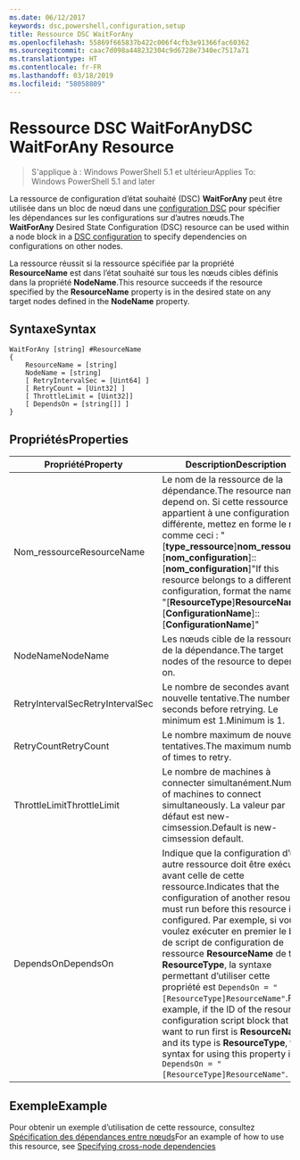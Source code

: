 ```yaml
---
ms.date: 06/12/2017
keywords: dsc,powershell,configuration,setup
title: Ressource DSC WaitForAny
ms.openlocfilehash: 55869f665837b422c006f4cfb3e91366fac60362
ms.sourcegitcommit: caac7d098a448232304c9d6728e7340ec7517a71
ms.translationtype: HT
ms.contentlocale: fr-FR
ms.lasthandoff: 03/18/2019
ms.locfileid: "58058809"
---
```

# <a name="dsc-waitforany-resource"></a><span data-ttu-id="ec242-103">Ressource DSC WaitForAny</span><span class="sxs-lookup"><span data-stu-id="ec242-103">DSC WaitForAny Resource</span></span>

> <span data-ttu-id="ec242-104">S'applique à : Windows PowerShell 5.1 et ultérieur</span><span class="sxs-lookup"><span data-stu-id="ec242-104">Applies To: Windows PowerShell 5.1 and later</span></span>

<span data-ttu-id="ec242-105">La ressource de configuration d’état souhaité (DSC) **WaitForAny** peut être utilisée dans un bloc de nœud dans une [configuration DSC](../../../configurations/configurations.md) pour spécifier les dépendances sur les configurations sur d’autres nœuds.</span><span class="sxs-lookup"><span data-stu-id="ec242-105">The **WaitForAny** Desired State Configuration (DSC) resource can be used within a node block in a [DSC configuration](../../../configurations/configurations.md) to specify dependencies on configurations on other nodes.</span></span>

<span data-ttu-id="ec242-106">La ressource réussit si la ressource spécifiée par la propriété **ResourceName** est dans l’état souhaité sur tous les nœuds cibles définis dans la propriété **NodeName**.</span><span class="sxs-lookup"><span data-stu-id="ec242-106">This resource succeeds if the resource specified by the **ResourceName** property is in the desired state on any target nodes defined in the **NodeName** property.</span></span>


## <a name="syntax"></a><span data-ttu-id="ec242-107">Syntaxe</span><span class="sxs-lookup"><span data-stu-id="ec242-107">Syntax</span></span>

```
WaitForAny [string] #ResourceName
{
    ResourceName = [string]
    NodeName = [string]
    [ RetryIntervalSec = [Uint64] ]
    [ RetryCount = [Uint32] ]
    [ ThrottleLimit = [Uint32]]
    [ DependsOn = [string[]] ]
}
```

## <a name="properties"></a><span data-ttu-id="ec242-108">Propriétés</span><span class="sxs-lookup"><span data-stu-id="ec242-108">Properties</span></span>

|  <span data-ttu-id="ec242-109">Propriété</span><span class="sxs-lookup"><span data-stu-id="ec242-109">Property</span></span>  |  <span data-ttu-id="ec242-110">Description</span><span class="sxs-lookup"><span data-stu-id="ec242-110">Description</span></span>   |
|---|---|
| <span data-ttu-id="ec242-111">Nom_ressource</span><span class="sxs-lookup"><span data-stu-id="ec242-111">ResourceName</span></span>| <span data-ttu-id="ec242-112">Le nom de la ressource de la dépendance.</span><span class="sxs-lookup"><span data-stu-id="ec242-112">The resource name to depend on.</span></span> <span data-ttu-id="ec242-113">Si cette ressource appartient à une configuration différente, mettez en forme le nom comme ceci : "[__type_ressource__]__nom_ressource__::[__nom_configuration__]::[__nom_configuration__]"</span><span class="sxs-lookup"><span data-stu-id="ec242-113">If this resource belongs to a different configuration, format the name as "[__ResourceType__]__ResourceName__::[__ConfigurationName__]::[__ConfigurationName__]"</span></span>|
| <span data-ttu-id="ec242-114">NodeName</span><span class="sxs-lookup"><span data-stu-id="ec242-114">NodeName</span></span>| <span data-ttu-id="ec242-115">Les nœuds cible de la ressource de la dépendance.</span><span class="sxs-lookup"><span data-stu-id="ec242-115">The target nodes of the resource to depend on.</span></span>|
| <span data-ttu-id="ec242-116">RetryIntervalSec</span><span class="sxs-lookup"><span data-stu-id="ec242-116">RetryIntervalSec</span></span>| <span data-ttu-id="ec242-117">Le nombre de secondes avant la nouvelle tentative.</span><span class="sxs-lookup"><span data-stu-id="ec242-117">The number of seconds before retrying.</span></span> <span data-ttu-id="ec242-118">Le minimum est 1.</span><span class="sxs-lookup"><span data-stu-id="ec242-118">Minimum is 1.</span></span>|
| <span data-ttu-id="ec242-119">RetryCount</span><span class="sxs-lookup"><span data-stu-id="ec242-119">RetryCount</span></span>| <span data-ttu-id="ec242-120">Le nombre maximum de nouvelles tentatives.</span><span class="sxs-lookup"><span data-stu-id="ec242-120">The maximum number of times to retry.</span></span>|
| <span data-ttu-id="ec242-121">ThrottleLimit</span><span class="sxs-lookup"><span data-stu-id="ec242-121">ThrottleLimit</span></span>| <span data-ttu-id="ec242-122">Le nombre de machines à connecter simultanément.</span><span class="sxs-lookup"><span data-stu-id="ec242-122">Number of machines to connect simultaneously.</span></span> <span data-ttu-id="ec242-123">La valeur par défaut est new-cimsession.</span><span class="sxs-lookup"><span data-stu-id="ec242-123">Default is new-cimsession default.</span></span>|
| <span data-ttu-id="ec242-124">DependsOn</span><span class="sxs-lookup"><span data-stu-id="ec242-124">DependsOn</span></span> | <span data-ttu-id="ec242-125">Indique que la configuration d’une autre ressource doit être exécutée avant celle de cette ressource.</span><span class="sxs-lookup"><span data-stu-id="ec242-125">Indicates that the configuration of another resource must run before this resource is configured.</span></span> <span data-ttu-id="ec242-126">Par exemple, si vous voulez exécuter en premier le bloc de script de configuration de ressource __ResourceName__ de type __ResourceType__, la syntaxe permettant d’utiliser cette propriété est `DependsOn = "[ResourceType]ResourceName"`.</span><span class="sxs-lookup"><span data-stu-id="ec242-126">For example, if the ID of the resource configuration script block that you want to run first is __ResourceName__ and its type is __ResourceType__, the syntax for using this property is `DependsOn = "[ResourceType]ResourceName"`.</span></span>|

## <a name="example"></a><span data-ttu-id="ec242-127">Exemple</span><span class="sxs-lookup"><span data-stu-id="ec242-127">Example</span></span>

<span data-ttu-id="ec242-128">Pour obtenir un exemple d’utilisation de cette ressource, consultez [Spécification des dépendances entre nœuds](../../../configurations/crossNodeDependencies.md)</span><span class="sxs-lookup"><span data-stu-id="ec242-128">For an example of how to use this resource, see [Specifying cross-node dependencies](../../../configurations/crossNodeDependencies.md)</span></span>
